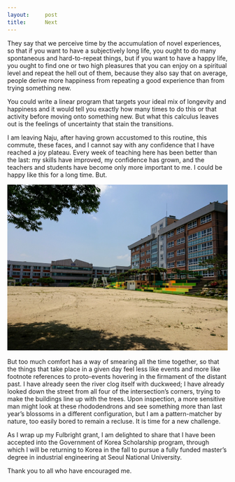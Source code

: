 ```yaml
---
layout:     post
title:      Next
---
```


They say that we perceive time by the accumulation of novel experiences, so that if you want to have a subjectively long life, you ought to do many spontaneous and hard-to-repeat things, but if you want to have a happy life, you ought to find one or two high pleasures that you can enjoy on a spiritual level and repeat the hell out of them, because they also say that on average, people derive more happiness from repeating a good experience than from trying something new.

You could write a linear program that targets your ideal mix of longevity and happiness and it would tell you exactly how many times to do this or that activity before moving onto something new. But what this calculus leaves out is the feelings of uncertainty that stain the transitions.

I am leaving Naju, after having grown accustomed to this routine, this commute, these faces, and I cannot say with any confidence that I have reached a joy plateau. Every week of teaching here has been better than the last: my skills have improved, my confidence has grown, and the teachers and students have become only more important to me. I could be happy like this for a long time. But.

![A picture of the school I taught at in Naju on a sunny day. The bleachers feature a newly painted mural in spring colors.](assets/gsmsfarewell.jpg)

But too much comfort has a way of smearing all the time together, so that the things that take place in a given day feel less like events and more like footnote references to proto-events hovering in the firmament of the distant past. I have already seen the river clog itself with duckweed; I have already looked down the street from all four of the intersection&rsquo;s corners, trying to make the buildings line up with the trees. Upon inspection, a more sensitive man might look at these rhododendrons and see something more than last year’s blossoms in a different configuration, but I am a pattern-matcher by nature, too easily bored to remain a recluse. It is time for a new challenge.

As I wrap up my Fulbright grant, I am delighted to share that I have been accepted into the Government of Korea Scholarship program, through which I will be returning to Korea in the fall to pursue a fully funded master’s degree in industrial engineering at Seoul National University.

Thank you to all who have encouraged me.
